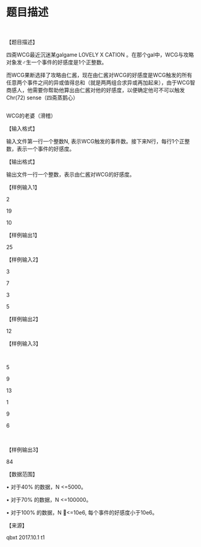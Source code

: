 # 题目描述


<p>
<br/>
</p>
<p>
【题目描述】
</p>
<p>
四斋WCG最近沉迷某galgame LOVELY X CATION 。在那个gal中，WCG与攻略对象发♂生一个事件的好感度是1个正整数。
</p>
<p>
而WCG果断选择了攻略由仁酱，现在由仁酱对WCG的好感度是WCG触发的所有任意两个事件之间的异或值得总和（就是两两组合求异或再加起来），由于WCG智商感人，他需要你帮助他算出由仁酱对他的好感度，以便确定他可不可以触发 Chr(72) sense（四斋蒸鹅心） 
</p>
<p>
<img src="/upload/image/20171001/20171001170740_35811.jpg" alt=""/> 
</p>
<p>
WCG的老婆（滑稽）
</p>
<p>
【输入格式】
</p>
<p>
输入文件第一行一个整数N, 表示WCG触发的事件数。接下来N行，每行1个正整数，表示一个事件的好感度。
</p>
<p>
【输出格式】
</p>
<p>
输出文件一行一个整数，表示由仁酱对WCG的好感度。
</p>
<p>
【样例输入1】
</p>
<p>
2
</p>
<p>
19
</p>
<p>
10
</p>
<p>
【样例输出1】
</p>
<p>
25
</p>
<p>
【样例输入2】
</p>
<p>
3
</p>
<p>
7
</p>
<p>
3
</p>
<p>
5
</p>
<p>
【样例输出2】
</p>
<p>
12
</p>
<p>
【样例输入3】
</p>
<p>
<br/>
</p>
<p>
5
</p>
<p>
9
</p>
<p>
13
</p>
<p>
1
</p>
<p>
9
</p>
<p>
6
</p>
<p>
<br/>
</p>
<p>
【样例输出3】
</p>
<p>
84
</p>
<p>
【数据范围】
</p>
<p>
• 对于40% 的数据，N &lt;=5000。
</p>
<p>
• 对于70% 的数据，N &lt;=100000。
</p>
<p>
• 对于100% 的数据，N &lt;=10e6, 每个事件的好感度小于10e6。
</p>
<p>
【来源】
</p>
<p>
qbxt 2017.10.1 t1
</p>
<p>
<br/>
</p>
